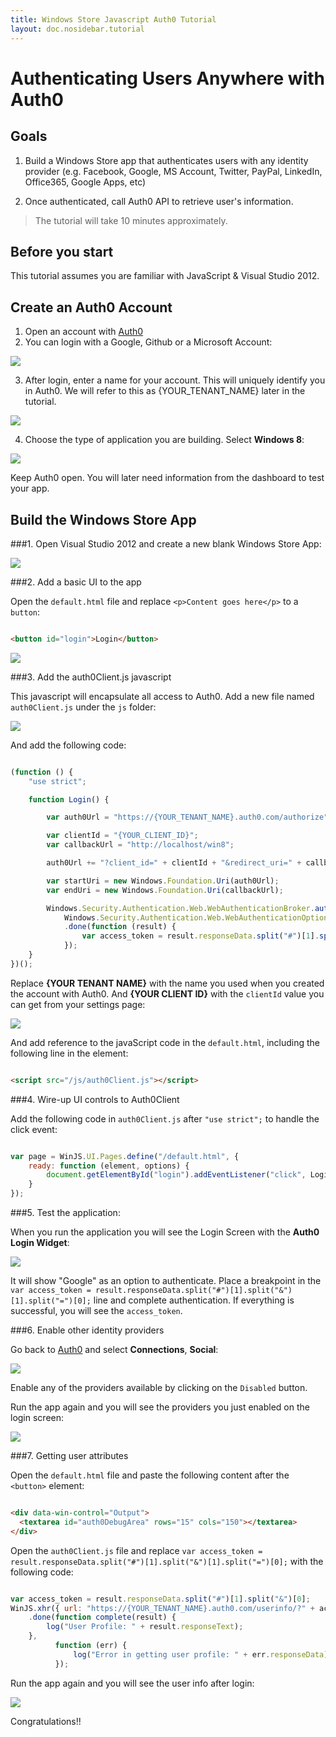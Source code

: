 ```yaml
---
title: Windows Store Javascript Auth0 Tutorial
layout: doc.nosidebar.tutorial
---
```


# Authenticating Users Anywhere with Auth0 

## Goals

1. Build a Windows Store app that authenticates users with any identity provider (e.g. Facebook, Google, MS Account, Twitter, PayPal, LinkedIn, Office365, Google Apps, etc)

2. Once authenticated, call Auth0 API to retrieve user's information. 

> The tutorial will take 10 minutes approximately.

## Before you start

This tutorial assumes you are familiar with JavaScript & Visual Studio 2012.

## Create an Auth0 Account

1. Open an account with [Auth0](https://developers.auth0.com)
2. You can login with a Google, Github or a Microsoft Account:

![](https://puu.sh/3dmCI.png)

3. After login, enter a name for your account. This will uniquely identify you in Auth0. We will refer to this as {YOUR_TENANT_NAME} later in the tutorial.

![](https://puu.sh/3dmFE.png)

4. Choose the type of application you are building. Select __Windows 8__:

![](https://puu.sh/3drhv.png)

Keep Auth0 open. You will later need information from the dashboard to test your app.

## Build the Windows Store App

###1. Open Visual Studio 2012 and create a new blank Windows Store App:

![](img/windowsstore-javascript-step1.png)

###2. Add a basic UI to the app

Open the `default.html` file and replace `<p>Content goes here</p>` to a `button`:

```html

<button id="login">Login</button>
```

![](img/windowsstore-javascript-step2.png)

###3. Add the auth0Client.js javascript

This javascript will encapsulate all access to Auth0. Add a new file named `auth0Client.js` under the `js` folder:

![](img/windowsstore-javascript-step3.png)

And add the following code:

```javascript

(function () {
    "use strict";

    function Login() {

        var auth0Url = "https://{YOUR_TENANT_NAME}.auth0.com/authorize";

        var clientId = "{YOUR_CLIENT_ID}";
        var callbackUrl = "http://localhost/win8";

        auth0Url += "?client_id=" + clientId + "&redirect_uri=" + callbackUrl + "&response_type=token&scope=openid";

        var startUri = new Windows.Foundation.Uri(auth0Url);
        var endUri = new Windows.Foundation.Uri(callbackUrl);

        Windows.Security.Authentication.Web.WebAuthenticationBroker.authenticateAsync(
            Windows.Security.Authentication.Web.WebAuthenticationOptions.none, startUri, endUri)
            .done(function (result) {
                var access_token = result.responseData.split("#")[1].split("&")[1].split("=")[0];
            });
    }
})();
```

Replace __{YOUR TENANT NAME}__ with the name you used when you created the account with Auth0. And __{YOUR CLIENT ID}__ with the `clientId` value you can get from your settings page:

![](https://puu.sh/3dqSy.png)

And add reference to the javaScript code in the `default.html`, including the following line in the <head> element:

```html

<script src="/js/auth0Client.js"></script>
```

###4. Wire-up UI controls to Auth0Client

Add the following code in `auth0Client.js` after `"use strict";` to handle the click event:

```javascript

var page = WinJS.UI.Pages.define("/default.html", {
    ready: function (element, options) {
        document.getElementById("login").addEventListener("click", Login, false);
    }
});
```

###5. Test the application:

When you run the application you will see the Login Screen with the __Auth0 Login Widget__:

![](img/windowsstore-javascript-step5.png)

It will show "Google" as an option to authenticate. Place a breakpoint in the `var access_token = result.responseData.split("#")[1].split("&")[1].split("=")[0];` line and complete authentication. If everything is successful, you will see the `access_token`.

###6. Enable other identity providers 

Go back to [Auth0](https://app.auth0.com) and select __Connections__, __Social__:

![](https://puu.sh/3drDu.png)

Enable any of the providers available by clicking on the `Disabled` button.

Run the app again and you will see the providers you just enabled on the login screen:

![](img/windowsstore-javascript-step6.2.png)

###7. Getting user attributes

Open the `default.html` file and paste the following content after the `<button>` element:

```html

<div data-win-control="Output">
  <textarea id="auth0DebugArea" rows="15" cols="150"></textarea>
</div>
```

Open the `auth0Client.js` file and replace `var access_token = result.responseData.split("#")[1].split("&")[1].split("=")[0];` with the following code:

```javascript

var access_token = result.responseData.split("#")[1].split("&")[0];
WinJS.xhr({ url: "https://{YOUR_TENANT_NAME}.auth0.com/userinfo/?" + access_token, responseType: "json" })
    .done(function complete(result) {
        log("User Profile: " + result.responseText);
    },
          function (err) {
              log("Error in getting user profile: " + err.responseData);
          });
```

Run the app again and you will see the user info after login:

![](img/windowsstore-javascript-step7.png)

Congratulations!!

